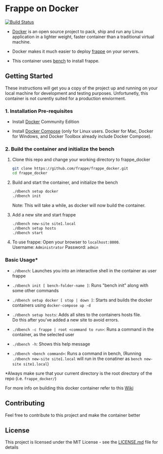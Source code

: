 # Frappe on Docker

[![Build Status](https://travis-ci.org/frappe/frappe_docker.svg?branch=master)](https://travis-ci.org/frappe/frappe_docker)

- [Docker](https://docker.com/) is an open source project to pack, ship and run any Linux application in a lighter weight, faster container than a traditional virtual machine.

- Docker makes it much easier to deploy [frappe](https://github.com/frappe/frappe) on your servers.

- This container uses [bench](https://github.com/frappe/bench) to install frappe.

## Getting Started

These instructions will get you a copy of the project up and running on your local machine for development and testing purposes. Unfortunetly, this container is not curently suited for a production enviorment.

### 1. Installation Pre-requisites

- Install [Docker](https://docs.docker.com/engine/installation) Community Edition

- Install [Docker Compose](https://docs.docker.com/compose/install/) (only for Linux users. Docker for Mac, Docker for Windows, and Docker Toolbox already include Docker Compose).

### 2. Build the container and initialize the bench

1. Clone this repo and change your working directory to frappe_docker

    ```bash
    git clone https://github.com/frappe/frappe_docker.git
    cd frappe_docker
    ```

2. Build and start the container, and initialize the bench

    ```bash
    ./dbench setup docker
    ./dbench init
    ```

    Note: This will take a while, as docker will now build the container.

3. Add a new site and start frappe

    ```bash
    ./dbench new-site site1.local
    ./dbench setup hosts
    ./dbench start
    ```
4. To use frappe: Open your browser to `localhost:8000`.  
  Username: `Administrator` Password: `admin`

### Basic Usage*

- `./dbench`: Launches you into an interactive shell in the container as user frappe

- `./dbench init [ bench-folder-name ]`: Runs "bench init" along with some other commands

- `./dbench setup docker [ stop | down ]`: Starts and builds the docker containers using `docker-compose up -d`

- `./dbench setup hosts`: Adds all sites to the containers hosts file.  
  Do this after you've added a new site to avoid errors.

- `./dbench -c frappe | root <command to run>`: Runs a command in the container, as the selected user

- `./dbench -h`: Shows this help message

- `./dbench <bench command>`: Runs a command in bench, (Running `./dbench new-site site1.local` will run in the conatiner as `bench new-site site1.local`)

*Always make sure that your current directory is the root directory of the repo (i.e. `frappe_docker/`)

For more info on building this docker container refer to this [Wiki](https://github.com/frappe/frappe_docker/wiki/Hitchhiker's-guide-to-building-this-frappe_docker-image)

## Contributing

Feel free to contribute to this project and make the container better

## License

This project is licensed under the MIT License - see the [LICENSE.md](LICENSE.md) file for details
